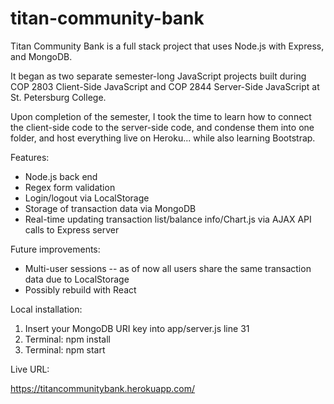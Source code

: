 # titan-community-bank
Titan Community Bank is a full stack project that uses Node.js with Express, and MongoDB.

It began as two separate semester-long JavaScript projects built during COP 2803 Client-Side JavaScript and COP 2844 Server-Side JavaScript at St. Petersburg College.

Upon completion of the semester, I took the time to learn how to connect the client-side code to the server-side code, and condense them into one folder, and host everything live on Heroku... while also learning Bootstrap.

Features:

- Node.js back end  
- Regex form validation  
- Login/logout via LocalStorage  
- Storage of transaction data via MongoDB  
- Real-time updating transaction list/balance info/Chart.js via AJAX API calls to Express server

Future improvements:

- Multi-user sessions -- as of now all users share the same transaction data due to LocalStorage
- Possibly rebuild with React

Local installation:

1. Insert your MongoDB URI key into app/server.js line 31  
2. Terminal: npm install  
3. Terminal: npm start  

Live URL:

https://titancommunitybank.herokuapp.com/
